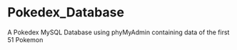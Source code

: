 # Pokedex_Database
A Pokedex MySQL Database using phyMyAdmin containing data of the first 51 Pokemon
